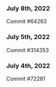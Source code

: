 ### July 8th, 2022

Commit #64263

### July 5th, 2022

Commit #314353


### July 4th, 2022

Commit #72281
